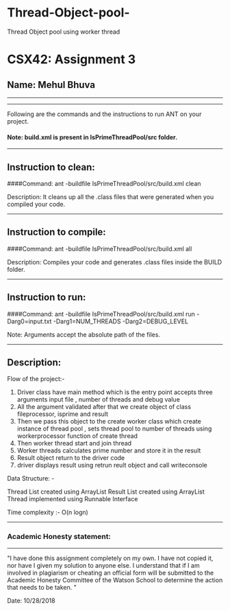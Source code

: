 # Thread-Object-pool-
Thread Object pool using worker thread 
# CSX42: Assignment 3
## Name: Mehul Bhuva

-----------------------------------------------------------------------
-----------------------------------------------------------------------


Following are the commands and the instructions to run ANT on your project.
#### Note: build.xml is present in IsPrimeThreadPool/src folder.

-----------------------------------------------------------------------
## Instruction to clean:

####Command: ant -buildfile IsPrimeThreadPool/src/build.xml clean

Description: It cleans up all the .class files that were generated when you
compiled your code.

-----------------------------------------------------------------------
## Instruction to compile:

####Command: ant -buildfile IsPrimeThreadPool/src/build.xml all

Description: Compiles your code and generates .class files inside the BUILD folder.

-----------------------------------------------------------------------
## Instruction to run:

####Command: ant -buildfile IsPrimeThreadPool/src/build.xml run -Darg0=input.txt -Darg1=NUM_THREADS -Darg2=DEBUG_LEVEL

Note: Arguments accept the absolute path of the files.


-----------------------------------------------------------------------
## Description:

Flow of the project:-

1. Driver class have main method which is the entry point accepts three arguments input file , number of threads and debug value
2. All the argument validated after that we create object of class fileprocessor, isprime and result
3. Then we pass this object to the create worker class which create instance of thread pool , sets thread pool to number of threads using workerprocessor function of create thread
4. Then worker thread start and join thread
5. Worker threads calculates prime number and store it in the result
6. Result object return to the driver code
7. driver displays result using retrun reult object and call writeconsole 




Data Structure: -

Thread List created using ArrayList<Thread>
Result List created using ArrayList<Integer>
Thread implemented using Runnable Interface


Time complexity :- O(n logn) 

-----------------------------------------------------------------------
### Academic Honesty statement:
-----------------------------------------------------------------------

"I have done this assignment completely on my own. I have not copied
it, nor have I given my solution to anyone else. I understand that if
I am involved in plagiarism or cheating an official form will be
submitted to the Academic Honesty Committee of the Watson School to
determine the action that needs to be taken. "

Date: 10/28/2018


